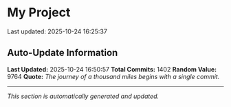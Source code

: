 # My Project


Last updated: 2025-10-24 16:25:37

































































































































































































































































































































































































































































































































































































































































































































































































































































































































































































































































































































































































































































































































































































































































































































































































































































































































































































































































## Auto-Update Information

**Last Updated:** 2025-10-24 16:50:57
**Total Commits:** 1402
**Random Value:** 9764
**Quote:** _The journey of a thousand miles begins with a single commit._

---
_This section is automatically generated and updated._